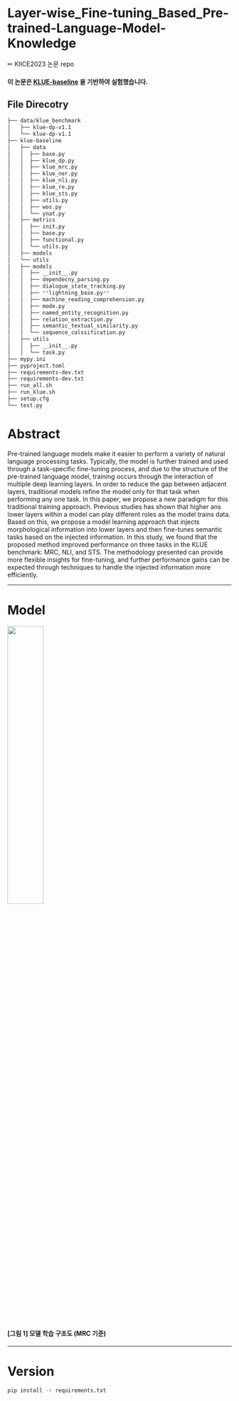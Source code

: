 # Layer-wise_Fine-tuning_Based_Pre-trained-Language-Model-Knowledge
✏ KIICE2023 논문 repo

#### 이 논문은 [KLUE-baseline](https://github.com/KLUE-benchmark/KLUE-baseline) 을 기반하여 실험했습니다.

## File Direcotry
```bash
├── data/klue_benchmark
│   ├── klue-dp-v1.1
│   └── klue-dp-v1.1
├── klue-baseline
│   ├── data
│   │  ├── base.py
│   │  ├── klue_dp.py
│   │  ├── klue_mrc.py
│   │  ├── klue_ner.py
│   │  ├── klue_nli.py
│   │  ├── klue_re.py
│   │  ├── klue_sts.py
│   │  ├── utils.py
│   │  ├── wos.py
│   │  └── ynat.py
│   ├── metrics
│   │  ├── init.py
│   │  ├── base.py
│   │  ├── functional.py
│   │  └── utils.py
│   ├── models
│   └── utils
│   ├── models
│   │  ├── __init__.py
│   │  ├── dependecny_parsing.py
│   │  ├── dialogue_state_tracking.py
│   │  ├── **lightning_base.py**
│   │  ├── machine_reading_comprehension.py
│   │  ├── mode.py
│   │  ├── named_entity_recognition.py
│   │  ├── relation_extraction.py
│   │  ├── semantic_textual_similarity.py
│   │  └── sequence_calssification.py
│   ├── utils
│   │  ├── __init__.py
│   │  └── task.py
├── mypy.ini
├── pyproject.toml
├── requirements-dev.txt
├── requirements-dev.txt
├── run_all.sh
├── run_klue.sh
├── setup.cfg
└── test.py
``` 

# Abstract
Pre-trained language models make it easier to perform a variety of natural language processing tasks. Typically, the model is further trained and used through a task-specific fine-tuning process, and due to the structure of the pre-trained language model, training occurs through the interaction of multiple deep learning layers. In order to reduce the gap between adjacent layers, traditional models refine the model only for that task when performing any one task.
In this paper, we propose a new paradigm for this traditional training approach. Previous studies has shown that higher ans lower layers within a model can play different roles as the model trains data. Based on this, we propose a model learning approach that injects morphological information into lower layers and then fine-tunes semantic tasks based on the injected information. In this study, we found that the proposed method improved performance on three tasks in the KLUE benchmark: MRC, NLI, and STS. The methodology presented can provide more flexible insights for fine-tuning, and further performance gains can be expected through techniques to handle the injected information more efficiently.

---
# Model
<img src="https://github.com/HyeLynnKIM/Layer-wise_Fine-tuning_Based_Pre-trained-Language-Model-Knowledge/assets/64192139/2ca5bc54-3755-4485-b0bf-37d180588b01" width=40%>

#### [그림 1] 모델 학습 구조도 (MRC 기준)

---
# Version
```bash
pip install -r requirements.txt
``` 
